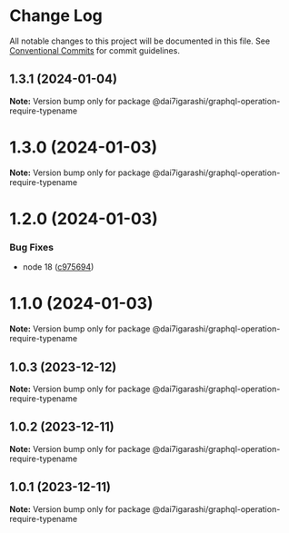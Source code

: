 # Change Log

All notable changes to this project will be documented in this file.
See [Conventional Commits](https://conventionalcommits.org) for commit guidelines.

## 1.3.1 (2024-01-04)

**Note:** Version bump only for package @dai7igarashi/graphql-operation-require-typename





# 1.3.0 (2024-01-03)

**Note:** Version bump only for package @dai7igarashi/graphql-operation-require-typename





# 1.2.0 (2024-01-03)


### Bug Fixes

* node 18 ([c975694](https://github.com/Dai7Igarashi/monorepo_publish_sample/commit/c9756945fa0cae78787ff515d80013aaadafdd16))





# 1.1.0 (2024-01-03)

**Note:** Version bump only for package @dai7igarashi/graphql-operation-require-typename





## 1.0.3 (2023-12-12)

**Note:** Version bump only for package @dai7igarashi/graphql-operation-require-typename





## 1.0.2 (2023-12-11)

**Note:** Version bump only for package @dai7igarashi/graphql-operation-require-typename





## 1.0.1 (2023-12-11)

**Note:** Version bump only for package @dai7igarashi/graphql-operation-require-typename

